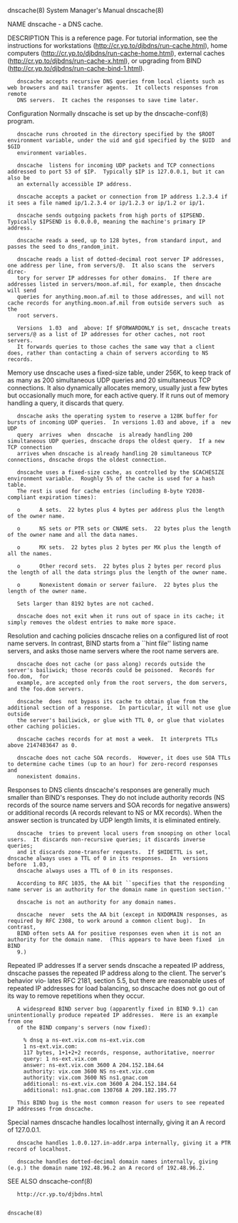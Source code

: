 dnscache(8)                                                   System Manager's Manual                                                  dnscache(8)

NAME
       dnscache - a DNS cache.

DESCRIPTION
       This is a reference page.  For tutorial information, see the instructions for
       workstations (http://cr.yp.to/djbdns/run-cache.html),
       home computers (http://cr.yp.to/djbdns/run-cache-home.html),
       external caches (http://cr.yp.to/djbdns/run-cache-x.html), or
       upgrading from BIND (http://cr.yp.to/djbdns/run-cache-bind-1.html).

       dnscache accepts recursive DNS queries from local clients such as web browsers and mail transfer agents.  It collects responses from remote
       DNS servers.  It caches the responses to save time later.

Configuration
       Normally dnscache is set up by the dnscache-conf(8) program.

       dnscache runs chrooted in the directory specified by the $ROOT environment variable, under the uid and gid specified by the $UID  and  $GID
       environment variables.

       dnscache  listens for incoming UDP packets and TCP connections addressed to port 53 of $IP.  Typically $IP is 127.0.0.1, but it can also be
       an externally accessible IP address.

       dnscache accepts a packet or connection from IP address 1.2.3.4 if it sees a file named ip/1.2.3.4 or ip/1.2.3 or ip/1.2 or ip/1.

       dnscache sends outgoing packets from high ports of $IPSEND.  Typically $IPSEND is 0.0.0.0, meaning the machine's primary IP address.

       dnscache reads a seed, up to 128 bytes, from standard input, and passes the seed to dns_random_init.

       dnscache reads a list of dotted-decimal root server IP addresses, one address per line, from servers/@.  It also scans the  servers  direc‐
       tory for server IP addresses for other domains.  If there are addresses listed in servers/moon.af.mil, for example, then dnscache will send
       queries for anything.moon.af.mil to those addresses, and will not cache records for anything.moon.af.mil from outside servers such  as  the
       root servers.

       Versions  1.03  and  above: If $FORWARDONLY is set, dnscache treats servers/@ as a list of IP addresses for other caches, not root servers.
       It forwards queries to those caches the same way that a client does, rather than contacting a chain of servers according to NS records.

Memory use
       dnscache uses a fixed-size table, under 256K, to keep track of as many as 200 simultaneous UDP queries and 20 simultaneous TCP connections.
       It also dynamically allocates memory, usually just a few bytes but occasionally much more, for each active query.  If it runs out of memory
       handling a query, it discards that query.

       dnscache asks the operating system to reserve a 128K buffer for bursts of incoming UDP queries.  In versions 1.03 and above, if a  new  UDP
       query  arrives  when  dnscache  is already handling 200 simultaneous UDP queries, dnscache drops the oldest query.  If a new TCP connection
       arrives when dnscache is already handling 20 simultaneous TCP connections, dnscache drops the oldest connection.

       dnscache uses a fixed-size cache, as controlled by the $CACHESIZE environment variable.  Roughly 5% of the cache is used for a hash  table.
       The rest is used for cache entries (including 8-byte Y2038-compliant expiration times):

       o      A sets.  22 bytes plus 4 bytes per address plus the length of the owner name.

       o      NS sets or PTR sets or CNAME sets.  22 bytes plus the length of the owner name and all the data names.

       o      MX sets.  22 bytes plus 2 bytes per MX plus the length of all the names.

       o      Other record sets.  22 bytes plus 2 bytes per record plus the length of all the data strings plus the length of the owner name.

       o      Nonexistent domain or server failure.  22 bytes plus the length of the owner name.

       Sets larger than 8192 bytes are not cached.

       dnscache does not exit when it runs out of space in its cache; it simply removes the oldest entries to make more space.

Resolution and caching policies
       dnscache  relies  on  a configured list of root name servers.  In contrast, BIND starts from a ``hint file'' listing name servers, and asks
       those name servers where the root name servers are.

       dnscache does not cache (or pass along) records outside the server's bailiwick; those records could be poisoned.  Records for foo.dom,  for
       example, are accepted only from the root servers, the dom servers, and the foo.dom servers.

       dnscache  does  not bypass its cache to obtain glue from the additional section of a response.  In particular, it will not use glue outside
       the server's bailiwick, or glue with TTL 0, or glue that violates other caching policies.

       dnscache caches records for at most a week.  It interprets TTLs above 2147483647 as 0.

       dnscache does not cache SOA records.  However, it does use SOA TTLs to determine cache times (up to an hour) for zero-record responses  and
       nonexistent domains.

Responses to DNS clients
       dnscache's  responses  are  generally  much smaller than BIND's responses.  They do not include authority records (NS records of the source
       name servers and SOA records for negative answers) or additional records (A records relevant to NS or MX records).  When the answer section
       is truncated by UDP length limits, it is eliminated entirely.

       dnscache  tries to prevent local users from snooping on other local users.  It discards non-recursive queries; it discards inverse queries;
       and it discards zone-transfer requests.  If $HIDETTL is set, dnscache always uses a TTL of 0 in its responses.  In  versions  before  1.03,
       dnscache always uses a TTL of 0 in its responses.

       According to RFC 1035, the AA bit ``specifies that the responding name server is an authority for the domain name in question section.''

       dnscache is not an authority for any domain names.

       dnscache  never  sets the AA bit (except in NXDOMAIN responses, as required by RFC 2308, to work around a common client bug).  In contrast,
       BIND often sets AA for positive responses even when it is not an authority for the domain name.  (This appears to have been fixed  in  BIND
       9.)

Repeated IP addresses
       If  a server sends dnscache a repeated IP address, dnscache passes the repeated IP address along to the client.  The server's behavior vio‐
       lates RFC 2181, section 5.5, but there are reasonable uses of repeated IP addresses for load balancing, so dnscache does not go out of  its
       way to remove repetitions when they occur.

       A widespread BIND server bug (apparently fixed in BIND 9.1) can unintentionally produce repeated IP addresses.  Here is an example from one
       of the BIND company's servers (now fixed):

         % dnsq a ns-ext.vix.com ns-ext.vix.com
         1 ns-ext.vix.com:
         117 bytes, 1+1+2+2 records, response, authoritative, noerror
         query: 1 ns-ext.vix.com
         answer: ns-ext.vix.com 3600 A 204.152.184.64
         authority: vix.com 3600 NS ns-ext.vix.com
         authority: vix.com 3600 NS ns1.gnac.com
         additional: ns-ext.vix.com 3600 A 204.152.184.64
         additional: ns1.gnac.com 130768 A 209.182.195.77

       This BIND bug is the most common reason for users to see repeated IP addresses from dnscache.

Special names
       dnscache handles localhost internally, giving it an A record of 127.0.0.1.

       dnscache handles 1.0.0.127.in-addr.arpa internally, giving it a PTR record of localhost.

       dnscache handles dotted-decimal domain names internally, giving (e.g.) the domain name 192.48.96.2 an A record of 192.48.96.2.

SEE ALSO
       dnscache-conf(8)

       http://cr.yp.to/djbdns.html

                                                                                                                                       dnscache(8)
